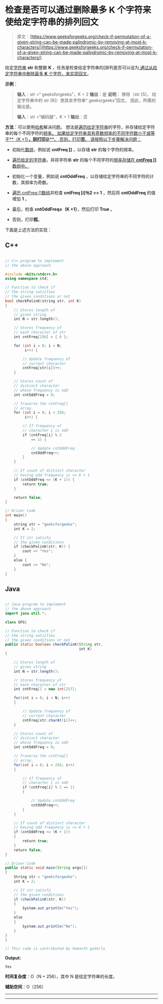 # 检查是否可以通过删除最多 K 个字符来使给定字符串的排列回文

> 原文：[https://www.geeksforgeeks.org/check-if-permutation-of-a-given-string-can-be-made-palindromic-by-removing-at-most-k-characters/](https://www.geeksforgeeks.org/check-if-permutation-of-a-given-string-can-be-made-palindromic-by-removing-at-most-k-characters/)

给定[字符串](https://www.geeksforgeeks.org/string-data-structure/) **str** 和整数 **K** ，任务是检查给定字符串的[排列是否可以设为[ 通过从给定字符串中删除最多 **K** 个字符，来实现](https://www.geeksforgeeks.org/write-a-c-program-to-print-all-permutations-of-a-given-string/)[回文](https://www.geeksforgeeks.org/c-program-check-given-string-palindrome/)。

**示例**：

> **输入**：str =“ geeksforgeeks”，K = 2
> **输出**：是
> **说明**：
> 移除（str [5]， 给定字符串中的 str [6]）使其余字符串“ geeksrgeeks”回文。 因此，所需的输出是。
> 
> **输入**：str =“编码器”，K = 1
> **输出**：否

**方法**：可以使用[哈希](https://www.geeksforgeeks.org/hashing-data-structure/)解决问题。 想法是[遍历给定字符串](https://www.geeksforgeeks.org/iterate-over-characters-of-a-string-in-python/)的字符，并存储给定字符串的每个不同字符的[频率。 如果给定字符串具有奇数频率的不同字符数小于或等于**（K +1）**，则打印**是**。 否则，打印**否**。 请按照以下步骤解决问题：](https://www.geeksforgeeks.org/print-characters-frequencies-order-occurrence/)

*   初始化[数组](https://www.geeksforgeeks.org/array-data-structure/)，例如说 **cntFreq []** ，以存储 **str** 的每个字符的频率。

*   [遍历给定的字符串](https://www.geeksforgeeks.org/strings-in-c-2/)，并将字符串 **str** 的每个不同字符的[频率存储在 **cntFreq []** 数组中。](https://www.geeksforgeeks.org/frequency-of-each-character-in-a-string-using-unordered_map-in-c/)

*   初始化一个变量，例如说 **cntOddFreq** ，以存储给定字符串的不同字符的计数，其频率为奇数。

*   [遍历 cntFreq []数组](https://www.geeksforgeeks.org/c-program-to-traverse-an-array/)并检查 **cntFreq [i]％2 == 1** ，然后将 **cntOddFreq** 的值增加 **1** 。

*   最后，检查 **cntOddFreq≤（K +1）**，然后打印 **True** 。

*   否则，打印**假**。

下面是上述方法的实现：

## C++

```cpp

// C++ program to implement 
// the above approach 

#include <bits/stdc++.h> 
using namespace std; 

// Function to check if 
// the string satisfies 
// the given conditions or not 
bool checkPalinK(string str, int K) 
{ 
    // Stores length of 
    // given string 
    int N = str.length(); 

    // Stores frequency of 
    // each character of str 
    int cntFreq[256] = { 0 }; 

    for (int i = 0; i < N; 
         i++) { 

        // Update frequency of 
        // current character 
        cntFreq[str[i]]++; 
    } 

    // Stores count of 
    // distinct character 
    // whose frequency is odd 
    int cntOddFreq = 0; 

    // Traverse the cntFreq[] 
    // array. 
    for (int i = 0; i < 256; 
         i++) { 

        // If frequency of 
        // character i is odd 
        if (cntFreq[i] % 2 
            == 1) { 

            // Update cntOddFreq 
            cntOddFreq++; 
        } 
    } 

    // If count of distinct character 
    // having odd frequency is <= K + 1 
    if (cntOddFreq <= (K + 1)) { 
        return true; 
    } 

    return false; 
} 

// Driver Code 
int main() 
{ 
    string str = "geeksforgeeks"; 
    int K = 2; 

    // If str satisfy 
    // the given conditions 
    if (checkPalinK(str, K)) { 
        cout << "Yes"; 
    } 
    else { 
        cout << "No"; 
    } 
} 

```

## Java

```java

// Java program to implement  
// the above approach  
import java.util.*; 

class GFG{ 

// Function to check if 
// the string satisfies 
// the given conditions or not 
public static boolean checkPalinK(String str,  
                                  int K) 
{ 

    // Stores length of 
    // given string 
    int N = str.length(); 

    // Stores frequency of 
    // each character of str 
    int cntFreq[] = new int[257]; 

    for(int i = 0; i < N; i++) 
    { 

        // Update frequency of 
        // current character 
        cntFreq[str.charAt(i)]++; 
    } 

    // Stores count of 
    // distinct character 
    // whose frequency is odd 
    int cntOddFreq = 0; 

    // Traverse the cntFreq[] 
    // array. 
    for(int i = 0; i < 256; i++)  
    { 

        // If frequency of 
        // character i is odd 
        if (cntFreq[i] % 2 == 1) 
        { 

            // Update cntOddFreq 
            cntOddFreq++; 
        } 
    } 

    // If count of distinct character 
    // having odd frequency is <= K + 1 
    if (cntOddFreq <= (K + 1)) 
    { 
        return true; 
    } 
    return false; 
} 

// Driver Code 
public static void main(String args[]) 
{ 
    String str = "geeksforgeeks"; 
    int K = 2; 

    // If str satisfy 
    // the given conditions 
    if (checkPalinK(str, K))  
    { 
        System.out.println("Yes"); 
    } 
    else 
    { 
        System.out.println("No"); 
    } 
} 
} 

// This code is contributed by hemanth gadarla

```

**Output:** 

```
Yes

```

**时间复杂度**：O（N + 256），其中 N 是给定字符串的长度。

**辅助空间**：O（256）



* * *

* * *




